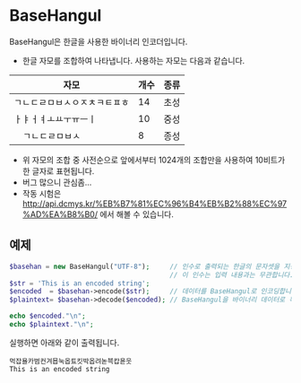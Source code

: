 # BaseHangul

BaseHangul은 한글을 사용한 바이너리 인코더입니다.

- 한글 자모를 조합하여 나타냅니다. 사용하는 자모는 다음과 같습니다.

|자모                         |개수|종류|
|-----------------------------|----|----|
|ㄱㄴㄷㄹㅁㅂㅅㅇㅈㅊㅋㅌㅍㅎ | 14 |초성|
|ㅏㅑㅓㅕㅗㅛㅜㅠㅡㅣ         | 10 |중성|
|　ㄱㄴㄷㄹㅁㅂㅅ             |  8 |종성|

- 위 자모의 조합 중 사전순으로 앞에서부터 1024개의 조합만을 사용하여 10비트가 한 글자로 표현됩니다.
- 버그 많으니 관심좀...
- 작동 시험은 http://api.dcmys.kr/%EB%B7%81%EC%96%B4%EB%B2%88%EC%97%AD%EA%B8%B0/ 에서 해볼 수 있습니다.

## 예제
```php
$basehan = new BaseHangul("UTF-8");     // 인수로 출력되는 한글의 문자셋을 지정합니다. 지정하지 않으면 UTF-8로 처리됩니다.
                                        // 이 인수는 입력 내용과는 무관합니다.
$str = 'This is an encoded string';
$encoded  = $basehan->encode($str);     // 데이터를 BaseHangul로 인코딩합니다. 이 함수는 binary-safe합니다.
$plaintext= $basehan->decode($encoded); // BaseHangul을 바이너리 데이터로 복원합니다.

echo $encoded."\n";
echo $plaintext."\n";
```
실행하면 아래와 같이 출력됩니다.
```
먹잡욜카범컨겨묩눅옵툐킷박옵려녿븍캅욛웃
This is an encoded string
```
